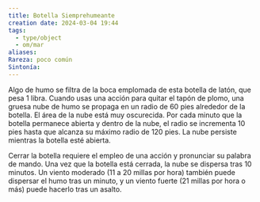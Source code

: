 ```yaml
---
title: Botella Siemprehumeante
creation date: 2024-03-04 19:44
tags:
  - type/object
  - om/mar
aliases: 
Rareza: poco común
Sintonía:
---
```

Algo de humo se filtra de la boca emplomada de esta botella de latón, que pesa 1 libra. Cuando usas una acción para quitar el tapón de plomo, una gruesa nube de humo se propaga en un radio de 60 pies alrededor de la botella. El área de la nube está muy oscurecida. Por cada minuto que la botella permanece abierta y dentro de la nube, el radio se incrementa 10 pies hasta que alcanza su máximo radio de 120 pies. La nube persiste mientras la botella esté abierta.

Cerrar la botella requiere el empleo de una acción y pronunciar su palabra de mando. Una vez que la botella está cerrada, la nube se dispersa tras 10 minutos. Un viento moderado (11 a 20 millas por hora) también puede dispersar el humo tras un minuto, y un viento fuerte (21 millas por hora o más) puede hacerlo tras un asalto.